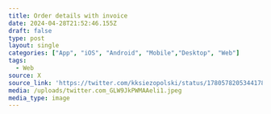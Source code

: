 ```yaml
---
title: Order details with invoice
date: 2024-04-28T21:52:46.155Z
draft: false
type: post
layout: single
categories: ["App", "iOS", "Android", "Mobile","Desktop", "Web"]
tags:
  - Web
source: X
source_link: 'https://twitter.com/kksiezopolski/status/1780578205344178567/photo/1'
media: /uploads/twitter.com_GLW9JkPWMAAeli1.jpeg
media_type: image
---
```


